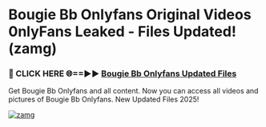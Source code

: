 # Bougie Bb Onlyfans Original Videos 0nlyFans Leaked - Files Updated! (zamg)

<h3>🔴 CLICK HERE 🌐==►► <a href="https://tinyurl.com/ehrbuxhb" rel="nofollow">Bougie Bb Onlyfans Updated Files</a></h3>

Get Bougie Bb Onlyfans and all content. Now you can access all videos and pictures of Bougie Bb Onlyfans. New Updated Files 2025!

[![zamg](https://i.imgur.com/lVYEuWS.gif)](https://tinyurl.com/ehrbuxhb)
